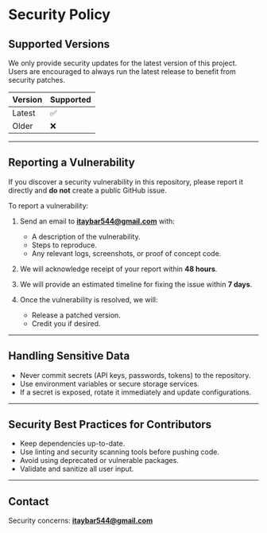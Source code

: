 # Security Policy

## Supported Versions

We only provide security updates for the latest version of this project.  
Users are encouraged to always run the latest release to benefit from security patches.

| Version   | Supported |
|-----------|-----------|
| Latest    | ✅         |
| Older     | ❌         |

---

## Reporting a Vulnerability

If you discover a security vulnerability in this repository, please report it directly and **do not** create a public GitHub issue.

To report a vulnerability:

1. Send an email to **itaybar544@gmail.com** with:
   - A description of the vulnerability.
   - Steps to reproduce.
   - Any relevant logs, screenshots, or proof of concept code.

2. We will acknowledge receipt of your report within **48 hours**.

3. We will provide an estimated timeline for fixing the issue within **7 days**.

4. Once the vulnerability is resolved, we will:
   - Release a patched version.
   - Credit you if desired.

---

## Handling Sensitive Data

- Never commit secrets (API keys, passwords, tokens) to the repository.
- Use environment variables or secure storage services.
- If a secret is exposed, rotate it immediately and update configurations.

---

## Security Best Practices for Contributors

- Keep dependencies up-to-date.
- Use linting and security scanning tools before pushing code.
- Avoid using deprecated or vulnerable packages.
- Validate and sanitize all user input.

---

## Contact

Security concerns: **itaybar544@gmail.com**
